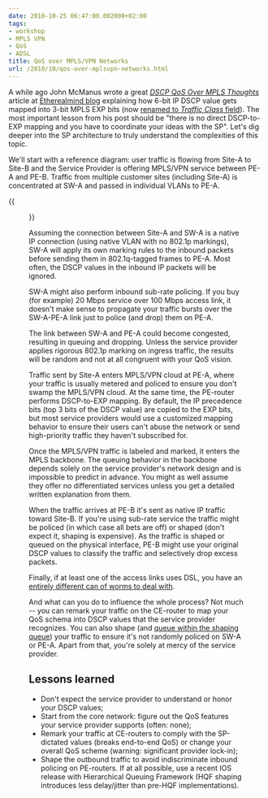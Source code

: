 ```yaml
---
date: 2010-10-25 06:47:00.002000+02:00
tags:
- workshop
- MPLS VPN
- QoS
- ADSL
title: QoS over MPLS/VPN Networks
url: /2010/10/qos-over-mplsvpn-networks.html
---
```

A while ago John McManus wrote a great [*DSCP QoS Over MPLS Thoughts*](http://etherealmind.com/dscp-qos-over-mpls-thoughts/) article at [Etherealmind blog](http://etherealmind.com/) explaining how 6-bit IP DSCP value gets mapped into 3-bit MPLS EXP bits (now [renamed to *Traffic Class* field](http://tools.ietf.org/html/rfc5462)). The most important lesson from his post should be "there is no direct DSCP-to-EXP mapping and you have to coordinate your ideas with the SP". Let's dig deeper into the SP architecture to truly understand the complexities of this topic.

We'll start with a reference diagram: user traffic is flowing from Site-A to Site-B and the Service Provider is offering MPLS/VPN service between PE-A and PE-B. Traffic from multiple customer sites (including Site-A) is concentrated at SW-A and passed in individual VLANs to PE-A.
<!--more-->
{{<figure src="s1600-MPLSVPN_QoS.png" caption="QoS options in an MPLS/VPN network">}}

Assuming the connection between Site-A and SW-A is a native IP connection (using native VLAN with no 802.1p markings), SW-A will apply its own marking rules to the inbound packets before sending them in 802.1q-tagged frames to PE-A. Most often, the DSCP values in the inbound IP packets will be ignored.

SW-A might also perform inbound sub-rate policing. If you buy (for example) 20 Mbps service over 100 Mbps access link, it doesn't make sense to propagate your traffic bursts over the SW-A-PE-A link just to police (and drop) them on PE-A.

The link between SW-A and PE-A could become congested, resulting in queuing and dropping. Unless the service provider applies rigorous 802.1p marking on ingress traffic, the results will be random and not at all congruent with your QoS vision.

Traffic sent by Site-A enters MPLS/VPN cloud at PE-A, where your traffic is usually metered and policed to ensure you don't swamp the MPLS/VPN cloud. At the same time, the PE-router performs DSCP-to-EXP mapping. By default, the IP precedence bits (top 3 bits of the DSCP value) are copied to the EXP bits, but most service providers would use a customized mapping behavior to ensure their users can't abuse the network or send high-priority traffic they haven't subscribed for.

Once the MPLS/VPN traffic is labeled and marked, it enters the MPLS backbone. The queuing behavior in the backbone depends solely on the service provider's network design and is impossible to predict in advance. You might as well assume they offer no differentiated services unless you get a detailed written explanation from them.

When the traffic arrives at PE-B it's sent as native IP traffic toward Site-B. If you're using sub-rate service the traffic might be policed (in which case all bets are off) or shaped (don't expect it, shaping is expensive). As the traffic is shaped or queued on the physical interface, PE-B might use your original DSCP values to classify the traffic and selectively drop excess packets.

Finally, if at least one of the access links uses DSL, you have an [entirely different can of worms to deal with](https://blog.ipspace.net/2009/06/adsl-qos-basics.html).

And what can you do to influence the whole process? Not much -- you can remark your traffic on the CE-router to map your QoS schema into DSCP values that the service provider recognizes. You can also shape (and [queue within the shaping queue](/kb/tag/QoS/Traffic_Shaping.html)) your traffic to ensure it's not randomly policed on SW-A or PE-A. Apart from that, you're solely at mercy of the service provider.

## Lessons learned

-   Don't expect the service provider to understand or honor your DSCP values;
-   Start from the core network: figure out the QoS features your service provider supports (often: none);
-   Remark your traffic at CE-routers to comply with the SP-dictated values (breaks end-to-end QoS) or change your overall QoS scheme (warning: significant provider lock-in);
-   Shape the outbound traffic to avoid indiscriminate inbound policing on PE-routers. If at all possible, use a recent IOS release with Hierarchical Queuing Framework (HQF shaping introduces less delay/jitter than pre-HQF implementations).
